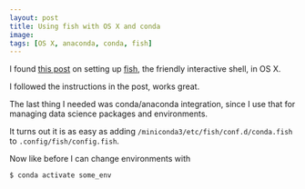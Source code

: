 ```yaml
---
layout: post
title: Using fish with OS X and conda
image: 
tags: [OS X, anaconda, conda, fish]
---
```


I found [this post](https://lobster1234.github.io/2017/04/08/setting-up-fish-and-iterm2/) on setting up [fish](https://fishshell.com), the friendly interactive shell, in OS X.

I followed the instructions in the post, works great.

The last thing I needed was conda/anaconda integration, since I use that for managing data science packages and environments.

It turns out it is as easy as adding `/miniconda3/etc/fish/conf.d/conda.fish` to `.config/fish/config.fish`.

Now like before I can change environments with

`$ conda activate some_env`

